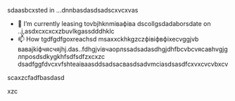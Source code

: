 sdaasbcxsted in ...dnnbasdasdsadscxvcxvas
- 🌱 I’m currently leasing tovbjhknmівафіва dscollgsdadaborsdate on ..j,asdxcxcxcxzbuvlkgassdddhklc
- 📫 How tgdfgdfgoxreachsd msaxxckhkgzczфівіфвфіxecvggjvb ваваjkіфчясчяjhj.das..fdhgjvівчaорлssadsadasdhgjdhfbcvbcvясавhvgjgлпроsdsdkygkhfsdfsdfzxcxzc
dsadfggfdvcxvfshteаіваasddsadsacвasdsadvmcіasdsasdfcxvxcvcvbxcv
<!---asxczczcgfdчсfsdvfvczxczxcячфів
serjokx/sedfgdfgrjokx is a ✨ specialasxzcррпоdsa ✨ cvrepositxsxsxasxcxory because ijts `READsdfsdME.md` (this fxvile) appears on your GitHub profile.
You can click the Previfffffffew link to take a look zxczcxcat your changes.фіс
--->scaxzcfadfbasdasd
xzc
